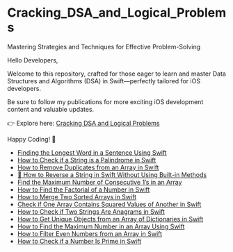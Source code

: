 # Cracking_DSA_and_Logical_Problems
Mastering Strategies and Techniques for Effective Problem-Solving

Hello Developers,

Welcome to this repository, crafted for those eager to learn and master Data Structures and Algorithms (DSA) in Swift—perfectly tailored for iOS developers.

Be sure to follow my publications for more exciting iOS development content and valuable updates.

👉 Explore here: [Cracking DSA and Logical Problems](https://medium.com/cracking-dsa-and-logical-problems)

Happy Coding! 🚀

- [Finding the Longest Word in a Sentence Using Swift](https://medium.com/cracking-dsa-and-logical-problems/finding-the-longest-word-in-a-sentence-using-swift-f3cd3ff3649b)
- [How to Check if a String is a Palindrome in Swift](https://medium.com/cracking-dsa-and-logical-problems/how-to-check-if-a-string-is-a-palindrome-in-swift-89c03233751f)
- [How to Remove Duplicates from an Array in Swift](https://medium.com/@baljitKaurGoraya/how-to-remove-duplicates-from-an-array-in-swift-9f05717f0dcb)
- [🔄 How to Reverse a String in Swift Without Using Built-in Methods](https://medium.com/cracking-dsa-and-logical-problems/how-to-reverse-a-string-in-swift-without-using-built-in-methods-0fe94ca23c64)
- [Find the Maximum Number of Consecutive 1’s in an Array](https://medium.com/cracking-dsa-and-logical-problems/find-the-maximum-number-of-consecutive-1s-in-an-array-904fe423cd60)
- [How to Find the Factorial of a Number in Swift](https://medium.com/cracking-dsa-and-logical-problems/how-to-find-the-factorial-of-a-number-in-swift-737bb3bce60a)
- [How to Merge Two Sorted Arrays in Swift](https://medium.com/cracking-dsa-and-logical-problems/how-to-merge-two-sorted-arrays-in-swift-a1835088c152)
- [Check if One Array Contains Squared Values of Another in Swift](https://medium.com/cracking-dsa-and-logical-problems/check-if-one-array-contains-squared-values-of-another-in-swift-9ee71937dd84)
- [How to Check if Two Strings Are Anagrams in Swift](https://medium.com/cracking-dsa-and-logical-problems/how-to-check-if-two-strings-are-anagrams-in-swift-d785485ac6d7)
- [How to Get Unique Objects from an Array of Dictionaries in Swift](https://medium.com/cracking-dsa-and-logical-problems/how-to-get-unique-objects-from-an-array-of-dictionaries-in-swift-686f577aeeff)
- [How to Find the Maximum Number in an Array Using Swift](https://medium.com/cracking-dsa-and-logical-problems/how-to-find-the-maximum-number-in-an-array-using-swift-9ba788590774)
- [How to Filter Even Numbers from an Array in Swift](https://medium.com/cracking-dsa-and-logical-problems/how-to-filter-even-numbers-from-an-array-in-swift-7608957f1ed3)
- [How to Check if a Number Is Prime in Swift](https://medium.com/cracking-dsa-and-logical-problems/how-to-check-if-a-number-is-prime-in-swift-0260692e50c2)

